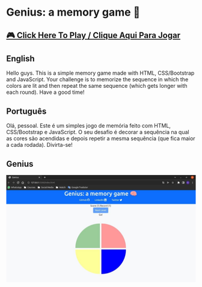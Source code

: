 # Genius: a memory game 🧠

## [🎮 Click Here To Play / Clique Aqui Para Jogar](https://genius-gabrielsanva.vercel.app/)

## English

Hello guys. This is a simple memory game made with HTML, CSS/Bootstrap and JavaScript. Your challenge is to memorize the sequence in which the colors are lit and then repeat the same sequence (which gets longer with each round). Have a good time!

## Português

Olá, pessoal. Este é um simples jogo de memória feito com HTML, CSS/Bootstrap e JavaScript. O seu desafio é decorar a sequência na qual as cores são acendidas e depois repetir a mesma sequência (que fica maior a cada rodada). Divirta-se!

## Genius

![Genius Desktop Version](img/desktop.jpeg)
